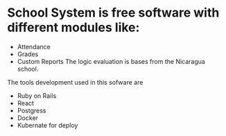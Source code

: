# School System is free software with different modules like:

- Attendance
- Grades
- Custom Reports
  The logic evaluation is bases from the Nicaragua school.

The tools development used in this sofware are

- Ruby on Rails
- React
- Postgress
- Docker
- Kubernate for deploy
